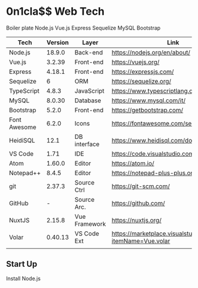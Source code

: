 # 0n1cla$$ Web Tech
Boiler plate Node.js Vue.js Express Sequelize MySQL Bootstrap

| Tech        | Version     | Layer       | Link        |
| ----------- | ----------- | ----------- | ----------- |
|Node.js      |18.9.0       |Back-end     |https://nodejs.org/en/about/
|Vue.js       |3.2.39       |Front-end    |https://vuejs.org/
|Express      |4.18.1       |Front-end    |https://expressjs.com/
|Sequelize    |6            |ORM          |https://sequelize.org/
|TypeScript   |4.8.3        |JavaScript   |https://www.typescriptlang.org/
|MySQL        |8.0.30       |Database     |https://www.mysql.com/it/
|Bootstrap    |5.2.0        |Front-end    |https://getbootstrap.com/
|Font Awesome |6.2.0        |Icons        |https://fontawesome.com/search
|HeidiSQL     |12.1         |DB interface |https://www.heidisql.com/download.php
|VS Code      |1.71         |IDE          |https://code.visualstudio.com/
|Atom         |1.60.0       |Editor       |https://atom.io/
|Notepad++    |8.4.5        |Editor       |https://notepad-plus-plus.org/downloads/
|git          |2.37.3       |Source Ctrl  |https://git-scm.com/
|GitHub       |-            |Source Arc.  |https://github.com/
|NuxtJS       |2.15.8       |Vue Framework|https://nuxtjs.org/
|Volar        |0.40.13      |VS Code Ext  |https://marketplace.visualstudio.com/items?itemName=Vue.volar
|             |             |             |             |
## Start Up

Install Node.js
